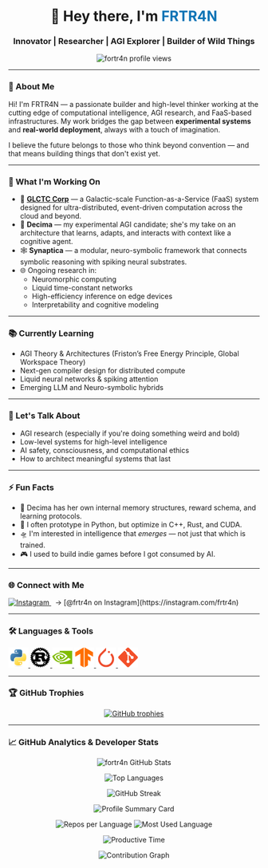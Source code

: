 <h1 align="center">👋 Hey there, I'm <span style="color:#0e75b6"><strong>FRTR4N</strong></span></h1>
<h3 align="center">Innovator | Researcher | AGI Explorer | Builder of Wild Things</h3>

<p align="center">
  <img src="https://komarev.com/ghpvc/?username=fortr4n&label=Profile%20views&color=0e75b6&style=flat" alt="fortr4n profile views" />
</p>

---

### 🧭 About Me

Hi! I'm FRTR4N — a passionate builder and high-level thinker working at the cutting edge of computational intelligence, AGI research, and FaaS-based infrastructures. My work bridges the gap between **experimental systems** and **real-world deployment**, always with a touch of imagination.

I believe the future belongs to those who think beyond convention — and that means building things that don't exist yet.

---

### 🔭 What I'm Working On

- 🌌 **[GLCTC Corp](https://github.com/Galactic-FaaS)** — a Galactic-scale Function-as-a-Service (FaaS) system designed for ultra-distributed, event-driven computation across the cloud and beyond.
- 🧠 **Decima** — my experimental AGI candidate; she's my take on an architecture that learns, adapts, and interacts with context like a cognitive agent.
- 🕸️ **Synaptica** — a modular, neuro-symbolic framework that connects symbolic reasoning with spiking neural substrates.
- 🌐 Ongoing research in:
  - Neuromorphic computing
  - Liquid time-constant networks
  - High-efficiency inference on edge devices
  - Interpretability and cognitive modeling

---

### 📚 Currently Learning

- AGI Theory & Architectures (Friston’s Free Energy Principle, Global Workspace Theory)
- Next-gen compiler design for distributed compute
- Liquid neural networks & spiking attention
- Emerging LLM and Neuro-symbolic hybrids

---

### 💬 Let's Talk About

- AGI research (especially if you're doing something weird and bold)
- Low-level systems for high-level intelligence
- AI safety, consciousness, and computational ethics
- How to architect meaningful systems that last

---

### ⚡ Fun Facts

- 🤖 Decima has her own internal memory structures, reward schema, and learning protocols.
- 🧩 I often prototype in Python, but optimize in C++, Rust, and CUDA.
- 🛸 I'm interested in intelligence that *emerges* — not just that which is trained.
- 🎮 I used to build indie games before I got consumed by AI.

---

### 🌐 Connect with Me

<p align="left">
  <a href="https://instagram.com/frtr4n" target="_blank">
    <img src="https://raw.githubusercontent.com/rahuldkjain/github-profile-readme-generator/master/src/images/icons/Social/instagram.svg" alt="Instagram" height="30" width="40" />
  </a>
  &nbsp;&nbsp;→ [@frtr4n on Instagram](https://instagram.com/frtr4n)
</p>

---

### 🛠️ Languages & Tools

<p align="left">
  <a href="https://www.python.org" target="_blank" rel="noreferrer">
    <img src="https://raw.githubusercontent.com/devicons/devicon/master/icons/python/python-original.svg" alt="Python" width="40" height="40"/>
  </a>
  <a href="https://www.rust-lang.org/" target="_blank" rel="noreferrer">
    <img src="https://raw.githubusercontent.com/devicons/devicon/master/icons/rust/rust-plain.svg" alt="Rust" width="40" height="40"/>
  </a>
  <a href="https://developer.nvidia.com/cuda-toolkit" target="_blank" rel="noreferrer">
    <img src="https://raw.githubusercontent.com/devicons/devicon/master/icons/cuda/cuda-original.svg" alt="CUDA" width="40" height="40"/>
  </a>
  <a href="https://www.tensorflow.org/" target="_blank" rel="noreferrer">
    <img src="https://raw.githubusercontent.com/devicons/devicon/master/icons/tensorflow/tensorflow-original.svg" alt="TensorFlow" width="40" height="40"/>
  </a>
  <a href="https://pytorch.org/" target="_blank" rel="noreferrer">
    <img src="https://raw.githubusercontent.com/devicons/devicon/master/icons/pytorch/pytorch-original.svg" alt="PyTorch" width="40" height="40"/>
  </a>
  <a href="https://git-scm.com/" target="_blank" rel="noreferrer">
    <img src="https://raw.githubusercontent.com/devicons/devicon/master/icons/git/git-original.svg" alt="Git" width="40" height="40"/>
  </a>
</p>

---

### 🏆 GitHub Trophies

<p align="center">
  <a href="https://github.com/ryo-ma/github-profile-trophy">
    <img src="https://github-profile-trophy.vercel.app/?username=fortr4n&theme=onedark&margin-w=10" alt="GitHub trophies" />
  </a>
</p>

---

### 📈 GitHub Analytics & Developer Stats

<p align="center">
  <img src="https://github-readme-stats.vercel.app/api?username=fortr4n&show_icons=true&theme=tokyonight&include_all_commits=true&count_private=true&hide_border=true&custom_title=👨‍💻+fortr4n's+GitHub+Stats" alt="fortr4n GitHub Stats" />
</p>

<p align="center">
  <img src="https://github-readme-stats.vercel.app/api/top-langs/?username=fortr4n&layout=compact&theme=tokyonight&langs_count=10&hide_border=true" alt="Top Languages" />
</p>

<p align="center">
  <img src="https://github-readme-streak-stats.herokuapp.com/?user=fortr4n&theme=tokyonight&hide_border=true" alt="GitHub Streak" />
</p>

<p align="center">
  <img src="https://github-profile-summary-cards.vercel.app/api/cards/profile-details?username=fortr4n&theme=tokyonight" alt="Profile Summary Card" />
</p>

<p align="center">
  <img src="https://github-profile-summary-cards.vercel.app/api/cards/repos-per-language?username=fortr4n&theme=tokyonight" alt="Repos per Language" />
  <img src="https://github-profile-summary-cards.vercel.app/api/cards/most-commit-language?username=fortr4n&theme=tokyonight" alt="Most Used Language" />
</p>

<p align="center">
  <img src="https://github-profile-summary-cards.vercel.app/api/cards/productive-time?username=fortr4n&theme=tokyonight&utcOffset=-5" alt="Productive Time" />
</p>

<p align="center">
  <img src="https://github-contribution-graph.ez4o.com/?username=fortr4n&bg=1d1f21&color=79ff97&line=79ff97&point=ffffff&area=true&hide_border=true" alt="Contribution Graph" />
</p>
